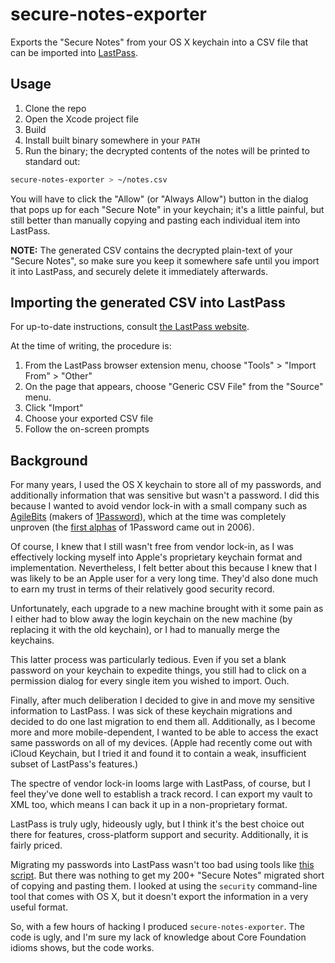 # secure-notes-exporter

Exports the "Secure Notes" from your OS X keychain into a CSV file that can be
imported into [LastPass](https://lastpass.com/).

## Usage

1. Clone the repo
2. Open the Xcode project file
3. Build
4. Install built binary somewhere in your `PATH`
5. Run the binary; the decrypted contents of the notes will be printed to
   standard out:

```bash
secure-notes-exporter > ~/notes.csv
```

You will have to click the "Allow" (or "Always Allow") button in the dialog that
pops up for each "Secure Note" in your keychain; it's a little painful, but
still better than manually copying and pasting each individual item into
LastPass.

**NOTE:** The generated CSV contains the decrypted plain-text of your "Secure
Notes", so make sure you keep it somewhere safe until you import it into
LastPass, and securely delete it immediately afterwards.

## Importing the generated CSV into LastPass

For up-to-date instructions, consult
[the LastPass website](https://helpdesk.lastpass.com/getting-started/importing-from-other-password-managers/#Importing+from+a+Generic+CSV+File).

At the time of writing, the procedure is:

1. From the LastPass browser extension menu, choose "Tools" > "Import From" >
   "Other"
2. On the page that appears, choose "Generic CSV File" from the "Source" menu.
3. Click "Import"
4. Choose your exported CSV file
5. Follow the on-screen prompts

## Background

For many years, I used the OS X keychain to store all of my passwords, and
additionally information that was sensitive but wasn't a password. I did this
because I wanted to avoid vendor lock-in with a small company such as
[AgileBits](https://agilebits.com/) (makers of
[1Password](https://agilebits.com/onepassword/mac)), which at the time was
completely unproven (the [first alphas](https://agilebits.com/onepassword/mac/release_notes)
of 1Password came out in 2006).

Of course, I knew that I still wasn't free from vendor lock-in, as I was
effectively locking myself into Apple's proprietary keychain format and
implementation. Nevertheless, I felt better about this because I knew that I was
likely to be an Apple user for a very long time. They'd also done much to earn
my trust in terms of their relatively good security record.

Unfortunately, each upgrade to a new machine brought with it some pain as I
either had to blow away the login keychain on the new machine (by replacing it
with the old keychain), or I had to manually merge the keychains.

This latter process was particularly tedious. Even if you set a blank password
on your keychain to expedite things, you still had to click on a permission
dialog for every single item you wished to import. Ouch.

Finally, after much deliberation I decided to give in and move my sensitive
information to LastPass. I was sick of these keychain migrations and decided to
do one last migration to end them all. Additionally, as I become more and more
mobile-dependent, I wanted to be able to access the exact same passwords on all
of my devices. (Apple had recently come out with iCloud Keychain, but I tried it
and found it to contain a weak, insufficient subset of LastPass's features.)

The spectre of vendor lock-in looms large with LastPass, of course, but I feel
they've done well to establish a track record. I can export my vault to XML too,
which means I can back it up in a non-proprietary format.

LastPass is truly ugly, hideously ugly, but I think it's the best choice out
there for features, cross-platform support and security. Additionally, it is
fairly priced.

Migrating my passwords into LastPass wasn't too bad using tools like [this
script](https://gist.github.com/rwest/1583781). But there was nothing to get my
200+ "Secure Notes" migrated short of copying and pasting them. I looked at
using the `security` command-line tool that comes with OS X, but it doesn't
export the information in a very useful format.

So, with a few hours of hacking I produced `secure-notes-exporter`. The code is
ugly, and I'm sure my lack of knowledge about Core Foundation idioms shows, but
the code works.
